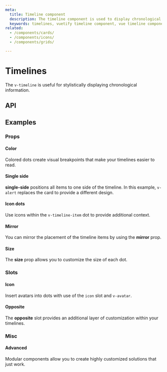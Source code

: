 ```yaml
---
meta:
  title: Timeline component
  description: The timeline component is used to display chronological information either vertically or horizontally.
  keywords: timelines, vuetify timeline component, vue timeline component
related:
  - /components/cards/
  - /components/icons/
  - /components/grids/

---
```


# Timelines

The `v-timeline` is useful for stylistically displaying chronological information.

<entry-ad />

<!--
## Usage

`v-timeline`'s in their simplest form display a vertical timeline that should contain at least one `v-timeline-item`.

<example file="v-timeline/usage" />
-->

## API

<api-inline />

<!-- ## Sub-components

### v-timeline-item

v-timeline-item description -->

## Examples

### Props

#### Color

Colored dots create visual breakpoints that make your timelines easier to read.

<example file="v-timeline/prop-color" />

#### Single side

**single-side** positions all items to one side of the timeline. In this example, `v-alert` replaces the card to provide a different design.

<example file="v-timeline/prop-single-side" />

#### Icon dots

Use icons within the `v-timeline-item` dot to provide additional context.

<example file="v-timeline/prop-icon-dots" />

#### Mirror

You can mirror the placement of the timeline items by using the **mirror** prop.

<example file="v-timeline/prop-mirror" />

#### Size

The **size** prop allows you to customize the size of each dot.

<example file="v-timeline/prop-size" />

### Slots

#### Icon

Insert avatars into dots with use of the `icon` slot and `v-avatar`.

<example file="v-timeline/slot-icon" />

#### Opposite

The **opposite** slot provides an additional layer of customization within your timelines.

<example file="v-timeline/slot-opposite" />

<!--
#### Timeline item default

If you place a `v-card` inside of a `v-timeline-item`, a caret will appear on the side of the card.

<example file="v-timeline/slot-timeline-item-default" />
-->

### Misc

#### Advanced

Modular components allow you to create highly customized solutions that just work.

<example file="v-timeline/misc-advanced" />

<backmatter />
